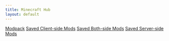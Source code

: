 ```yaml
---
title: Minecraft Hub
layout: default
---
```

[Modpack](/modpack/)
[Saved Client-side Mods](/minecraft_c_side_mods/)
[Saved Both-side Mods](/minecraft_b_side_mods/)
[Saved Server-side Mods](/minecraft_s_side_mods/)